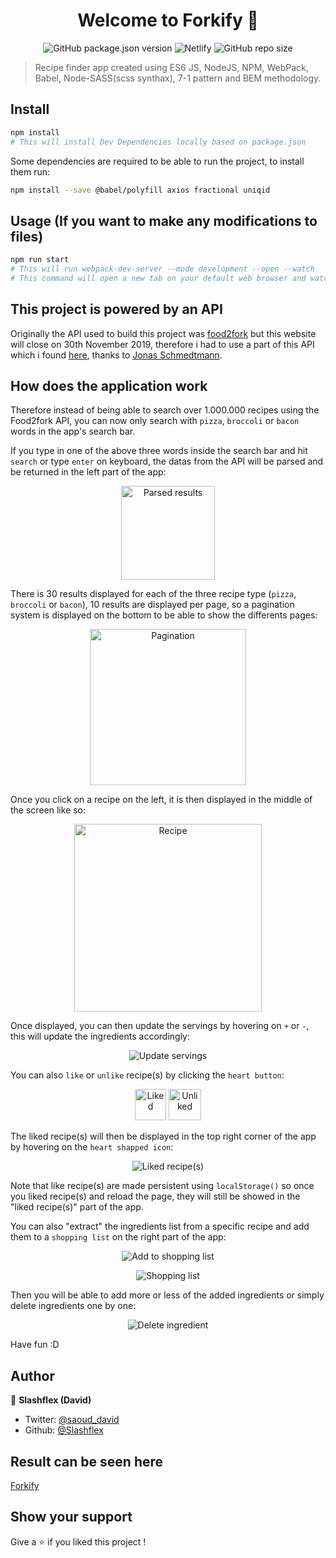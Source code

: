 <h1 align="center">Welcome to Forkify 👋</h1>

<p align="center" markdown="1">
  <img alt="GitHub package.json version" src="https://img.shields.io/github/package-json/v/Slashflex/Forkify?style=flat-square">
  <img alt="Netlify" src="https://img.shields.io/netlify/99e9ec54-e3aa-4d05-b6b2-c3fc6eeb0088?style=flat-square">
  <img alt="GitHub repo size" src="https://img.shields.io/github/repo-size/Slashflex/Forkify?style=flat-square">
</p>

> Recipe finder app created using ES6 JS, NodeJS, NPM, WebPack, Babel, Node-SASS(scss synthax), 7-1 pattern and BEM methodology.

## Install

```sh
npm install 
# This will install Dev Dependencies locally based on package.json
```
Some dependencies are required to be able to run the project, to install them run:
```sh
npm install --save @babel/polyfill axios fractional uniqid
```

## Usage (If you want to make any modifications to files)

```sh
npm run start
# This will run webpack-dev-server --mode development --open --watch
# This command will open a new tab on your default web browser and watch for any changes on JS, HTML or SCSS files and reload the page once webpack has done it's job of bundling :D 
```

## This project is powered by an API
Originally the API used to build this project was [food2fork](https://www.food2fork.com/) but this website will close on 30th November 2019, therefore i had to use a part of this API which i found [here](https://forkify-api.herokuapp.com/), thanks to [Jonas Schmedtmann](https://github.com/jonasschmedtmann).

## How does the application work
Therefore instead of being able to search over 1.000.000 recipes using the Food2fork API, you can now only search with ```pizza```, ```broccoli``` or ```bacon``` words in the app's search bar.

If you type in one of the above three words inside the search bar and hit ```search``` or type ```enter``` on keyboard, the datas from the API will be parsed and be returned in the left part of the app:

<p align="center">
  <img src="https://i.imgur.com/uI2lOpt.png" alt="Parsed results" width="150"/>
</p>

There is 30 results displayed for each of the three recipe type (```pizza```, ```broccoli``` or ```bacon```), 10 results are displayed per page, so a pagination system is displayed on the bottom to be able to show the differents pages:


<p align="center">
  <img src="https://i.imgur.com/erR6Wkd.png" alt="Pagination" width="250"/>
</p>

Once you click on a recipe on the left, it is then displayed in the middle of the screen like so:

<p align="center">
  <img src="https://i.imgur.com/1cXTL76.png" alt="Recipe" width="300"/>
</p>


Once displayed, you can then update the servings by hovering on ```+``` or ```-```, this will update the ingredients accordingly:

<p align="center">
  <img src="https://i.imgur.com/FEW128t.png" alt="Update servings"/>
</p>

You can also ```like``` or ```unlike``` recipe(s) by clicking the ```heart button```:

<p align="center">
  <img src="https://i.imgur.com/dq7uuDo.png" alt="Liked" width="50" height="50"/>
  <img src="https://i.imgur.com/522ie7Y.png" alt="Unliked" width="52" height="50"/>
</p>

The liked recipe(s) will then be displayed in the top right corner of the app by hovering on the ```heart shapped icon```:

<p align="center">
  <img src="https://i.imgur.com/pO7EPIf.png" alt="Liked recipe(s)"/>
</p>

Note that like recipe(s) are made persistent using ```localStorage()``` so once you liked recipe(s) and reload the page, they will still be showed in the "liked recipe(s)" part of the app.

You can also "extract" the ingredients list from a specific recipe and add them to a ```shopping list``` on the right part of the app:

<p align="center">
  <img src="https://i.imgur.com/5JXGwS3.png" alt="Add to shopping list"/>
</p>

<p align="center">
  <img src="https://i.imgur.com/e1Msdqb.png" alt="Shopping list"/>
</p>

Then you will be able to add more or less of the added ingredients or simply delete ingredients one by one:

<p align="center">
  <img src="https://i.imgur.com/t8iC36e.png" alt="Delete ingredient"/>
</p>

Have fun :D



## Author

👤 **Slashflex (David)**

* Twitter: [@saoud_david](https://twitter.com/saoud_david)
* Github: [@Slashflex](https://github.com/Slashflex)

## Result can be seen here
[Forkify](https://forkify-native-es6.netlify.com/)
## Show your support

Give a ⭐️ if you liked this project !
